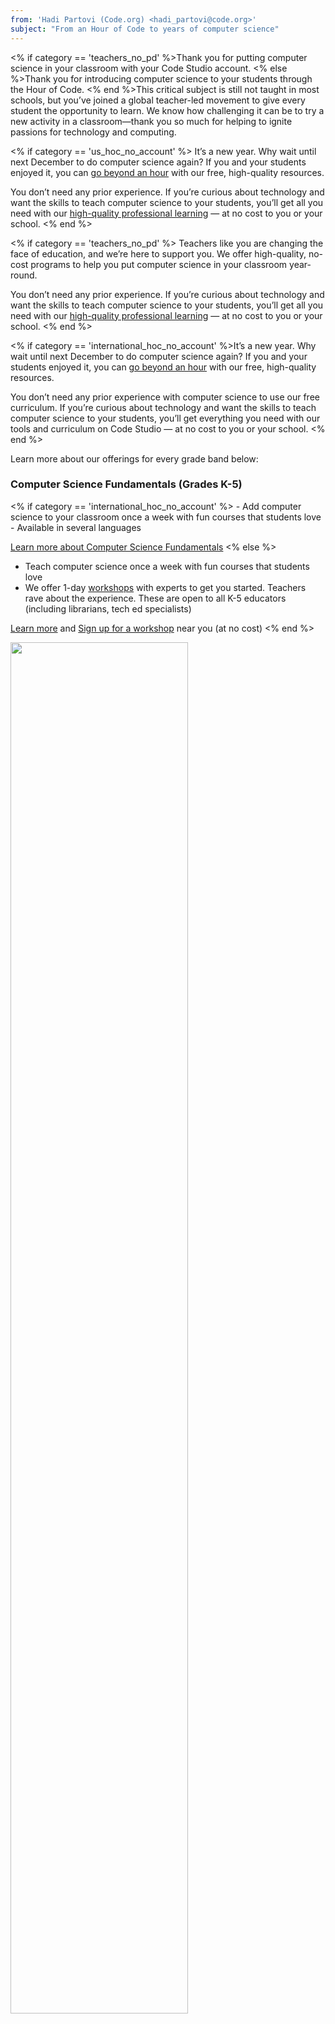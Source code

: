 ```yaml
---
from: 'Hadi Partovi (Code.org) <hadi_partovi@code.org>'
subject: "From an Hour of Code to years of computer science"
---
```

<% if category == 'teachers_no_pd' %>Thank you for putting computer science in your classroom with your Code Studio account. <% else %>Thank you for introducing computer science to your students through the Hour of Code. <% end %>This critical subject is still not taught in most schools, but you’ve joined a global teacher-led movement to give every student the opportunity to learn. We know how challenging it can be to try a new activity in a classroom—thank you so much for helping to ignite passions for technology and computing.

<% if category == 'us_hoc_no_account' %> It’s a new year. Why wait until next December to do computer science again? If you and your students enjoyed it, you can [go beyond an hour](https://code.org/educate) with our free, high-quality resources. 

You don’t need any prior experience. If you’re curious about technology and want the skills to teach computer science to your students, you’ll get all you need with our [high-quality professional learning](https://code.org/educate) — at no cost to you or your school. <% end %>

<% if category == 'teachers_no_pd' %> Teachers like you are changing the face of education, and we’re here to support you. We offer high-quality, no-cost programs to help you put computer science in your classroom year-round. 

You don’t need any prior experience. If you’re curious about technology and want the skills to teach computer science to your students, you’ll get all you need with our [high-quality professional learning](https://code.org/educate) — at no cost to you or your school. <% end %>

<% if category == 'international_hoc_no_account' %>It’s a new year. Why wait until next December to do computer science again? If you and your students enjoyed it, you can [go beyond an hour](https://code.org/educate) with our free, high-quality resources.

You don’t need any prior experience with computer science to use our free curriculum. If you’re curious about technology and want the skills to teach computer science to your students, you’ll get everything you need with our tools and curriculum on Code Studio — at no cost to you or your school.  <% end %>

Learn more about our offerings for every grade band below:

<h3>Computer Science Fundamentals (Grades K-5)</h3>
<% if category == 'international_hoc_no_account' %>
- Add computer science to your classroom once a week with fun courses that students love
- Available in several languages

[Learn more about Computer Science Fundamentals](https://code.org/educate/curriculum/elementary-school) 
<% else %>
- Teach computer science once a week with fun courses that students love
- We offer 1-day [workshops](https://code.org/professional-development-workshops) with experts to get you started. Teachers rave about the experience. These are open to all K-5 educators (including librarians, tech ed specialists)

[Learn more](https://code.org/educate/curriculum/elementary-school) and [Sign up for a workshop](https://code.org/professional-development-workshops) near you (at no cost)
<% end %>

<a href="https://code.org/educate/curriculum/elementary-school"><img src="https://code.org/shared/images/courses/logo_tall_course1.jpg" width="75%"/></a>

<h3>Computer Science Discoveries (7th - 9th grades)</h3>
<% if category == 'international_hoc_no_account' %>
- An introduction to computer science concepts, designed for students of all backgrounds and experience
- Discover with students through topics such as programming, physical computing, HTML/CSS, and data

[Learn more about Computer Science Discoveries](https://code.org/educate/csd) - *Currently only available in English (translations coming!)*

<% else %>
- Teach a semester or year-long introduction to computer science, for students of any background or experience
- Discover with students through topics such as programming, physical computing, HTML, and data
- Summer workshops for 7th-9th grade teachers of all backgrounds

[Learn more](https://code.org/educate/csd) and [apply for no-cost professional learning](https://code.org/educate/professional-learning/cs-discoveries#apply) by **March 17th**

<% end %>

<a href="https://code.org/educate/csd"><img src="https://code.org/images/fit-500/csd/ms.jpg" width="75%"/></a>

<h3>Computer Science Principles (high school)</h3>

<% if category == 'international_hoc_no_account' %>
- A deeper dive into computer science, designed for students of all backgrounds and experience
- Teach year-long computer science courses that are approachable, collaborative, and relate to everyday life

[Learn more about Computer Science Principles](https://code.org/educate/csp) - *Currently only available in English (translations coming!)*

<% else %>
- Teach a year-long course, designed for students of any background or experience
- Explore programming, data analysis, and the Internet with an approachable course that can also be taught as an AP class.
- Summer workshops for high school teachers of all backgrounds

[Learn more](https://code.org/educate/csp) and [apply for no-cost professional learning](https://code.org/educate/professional-learning/cs-principles#apply) by **March 17th**

<% end %>

<a href="https://code.org/educate/csp"><img src="https://code.org/images/app-lab/csp-widgets.jpg" width="90%"></a>

<% if category == 'international_hoc_no_account' %>
<h3>Find your local partner</h3>

Code.org has partners across the globe that work hard to support computer science education in their countries. Check out the [Hour of Code international partner page](http://hourofcode.com/international-partners) to find a partner in your area and see if they have local resources you can use to put computer science in your classroom year-round!
<% end %>

<h3>Computer science is a foundation for success in any future career</h3>

This is a chance to lead your school and to expand opportunity for your students—and Code.org is here to support you. Please consider our programs, and thank you for all you’ve done to help the movement for K-12 computer science.

Hadi Partovi<br /> 
Founder, Code.org <br />


<p>
<hr/>
<small>
Code.org is a 501c3 non-profit located at 1501 Fourth Avenue, Suite 900, Seattle, WA, 98101. You’re receiving this email because you hosted an <a href="https://hourofcode.com/">Hour of Code</a> in a previous year or signed one of our petitions. <br /><strong>Don’t like these emails? <a href="<%= unsubscribe_link %>">Unsubscribe</a></strong>
</small></p>

![](<%= tracking_pixel %>)
 